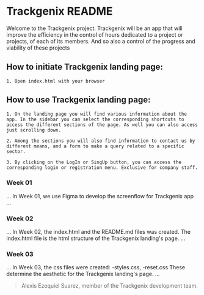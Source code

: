 # Trackgenix README
Welcome to the Trackgenix project. Trackgenix will be an app that will improve the efficiency in the control of hours dedicated to a project or projects, of each of its members. And so also a control of the progress and viability of these projects

## How to initiate Trackgenix landing page:
```
1. Open index.html with your browser
```
## How to use Trackgenix landing page:
```
1. On the landing page you will find various information about the app. In the sidebar you can select the corresponding shortcuts to access the different sections of the page. As well you can also access just scrolling down.

2. Among the sections you will also find information to contact us by different means, and a form to make a query related to a specific sector. 

3. By clicking on the LogIn or SingUp button, you can access the corresponding login or registration menu. Exclusive for company staff.
```
### Week 01
...
In Week 01, we use Figma to develop the screenflow for Trackgenix app
...

### Week 02
...
In Week 02, the index.html and the README.md files was created. The index.html file is the html structure of the Trackgenix landing's page.
...

### Week 03
...
In Week 03, the css files were created:
-styles.css,
-reset.css
These determine the aesthetic for the Trackgenix landing's page.
...

> Alexis Ezequiel Suarez, member of the Trackgenix development team.
